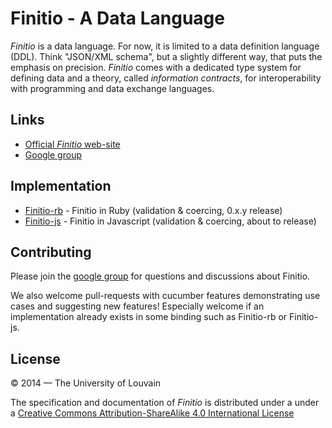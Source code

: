 # Finitio - A Data Language

*Finitio* is a data language. For now, it is limited to a data definition
language (DDL). Think "JSON/XML schema", but a slightly different way, that
puts the emphasis on precision. *Finitio* comes with a dedicated type system for defining data and a theory, called *information contracts*, for interoperability with programming and data exchange languages.

## Links

* [Official *Finitio* web-site](http://www.finitio.io)
* [Google group](https://groups.google.com/d/forum/finitio)

## Implementation

* [Finitio-rb](https://github.com/blambeau/finitio-rb) - Finitio in Ruby (validation & coercing, 0.x.y release)
* [Finitio-js](https://github.com/llambeau/finitio.js) - Finitio in Javascript (validation & coercing, about to release)

## Contributing

Please join the [google
group](https://groups.google.com/d/forum/finitio) for questions and
discussions about Finitio.

We also welcome pull-requests with cucumber features demonstrating use cases
and suggesting new features! Especially welcome if an implementation already
exists in some binding such as Finitio-rb or Finitio-js.

## License

&copy; 2014 &mdash; The University of Louvain

The specification and documentation of *Finitio* is distributed under a under a <a
rel="license" href="http://creativecommons.org/licenses/by-sa/4.0/">Creative
Commons Attribution-ShareAlike 4.0 International License</a>
